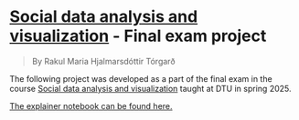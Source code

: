 # [Social data analysis and visualization](https://kurser.dtu.dk/course/2024-2025/02806) - Final exam project

> By Rakul Maria Hjalmarsdóttir Tórgarð

The following project was developed as a part of the final exam in the course [Social data analysis and visualization](https://kurser.dtu.dk/course/2024-2025/02806) taught at DTU in spring 2025.

[The explainer notebook can be found here.]()